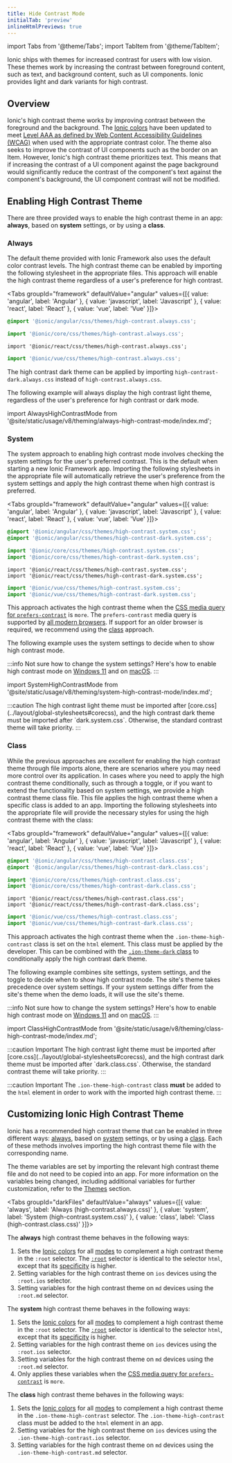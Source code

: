 ```yaml
---
title: Hide Contrast Mode
initialTab: 'preview'
inlineHtmlPreviews: true
---
```


import Tabs from '@theme/Tabs';
import TabItem from '@theme/TabItem';

<head>
  <title>High Contrast Mode to Increase Color Contrast</title>
  <meta
    name="description"
    content="Developers are adding high contrast mode CSS on native applications to support their user preferences. Read to learn more about high contrast color schemes for Ionic apps."
  />
</head>

Ionic ships with themes for increased contrast for users with low vision. These themes work by increasing the contrast between foreground content, such as text, and background content, such as UI components. Ionic provides light and dark variants for high contrast.

## Overview

Ionic's high contrast theme works by improving contrast between the foreground and the background. The [Ionic colors](./colors) have been updated to meet [Level AAA as defined by Web Content Accessibility Guidelines (WCAG)](https://www.w3.org/WAI/WCAG21/Understanding/contrast-enhanced.html) when used with the appropriate contrast color. The theme also seeks to improve the contrast of UI components such as the border on an Item. However, Ionic's high contrast theme prioritizes text. This means that if increasing the contrast of a UI component against the page background would significantly reduce the contrast of the component's text against the component's background, the UI component contrast will not be modified.

## Enabling High Contrast Theme

There are three provided ways to enable the high contrast theme in an app: **always**, based on **system** settings, or by using a **class**.

### Always

The default theme provided with Ionic Framework also uses the default color contrast levels. The high contrast theme can be enabled by importing the following stylesheet in the appropriate files. This approach will enable the high contrast theme regardless of a user's preference for high contrast.

<Tabs groupId="framework" defaultValue="angular" values={[{ value: 'angular', label: 'Angular' }, { value: 'javascript', label: 'Javascript' }, { value: 'react', label: 'React' }, { value: 'vue', label: 'Vue' }]}>

<TabItem value="angular">

```css
@import '@ionic/angular/css/themes/high-contrast.always.css';
```

</TabItem>
<TabItem value="javascript">

```ts
import '@ionic/core/css/themes/high-contrast.always.css';
```

</TabItem>
<TabItem value="react">

```tsx
import '@ionic/react/css/themes/high-contrast.always.css';
```

</TabItem>
<TabItem value="vue">

```ts
import '@ionic/vue/css/themes/high-contrast.always.css';
```

</TabItem>

</Tabs>

The high contrast dark theme can be applied by importing `high-contrast-dark.always.css` instead of `high-contrast.always.css`.

The following example will always display the high contrast light theme, regardless of the user's preference for high contrast or dark mode.

import AlwaysHighContrastMode from '@site/static/usage/v8/theming/always-high-contrast-mode/index.md';

<AlwaysHighContrastMode />

### System

The system approach to enabling high contrast mode involves checking the system settings for the user's preferred contrast. This is the default when starting a new Ionic Framework app. Importing the following stylesheets in the appropriate file will automatically retrieve the user's preference from the system settings and apply the high contrast theme when high contrast is preferred.

<Tabs groupId="framework" defaultValue="angular" values={[{ value: 'angular', label: 'Angular' }, { value: 'javascript', label: 'Javascript' }, { value: 'react', label: 'React' }, { value: 'vue', label: 'Vue' }]}>

<TabItem value="angular">

```css
@import '@ionic/angular/css/themes/high-contrast.system.css';
@import '@ionic/angular/css/themes/high-contrast-dark.system.css';
```

</TabItem>
<TabItem value="javascript">

```ts
import '@ionic/core/css/themes/high-contrast.system.css';
import '@ionic/core/css/themes/high-contrast-dark.system.css';
```

</TabItem>
<TabItem value="react">

```tsx
import '@ionic/react/css/themes/high-contrast.system.css';
import '@ionic/react/css/themes/high-contrast-dark.system.css';
```

</TabItem>
<TabItem value="vue">

```ts
import '@ionic/vue/css/themes/high-contrast.system.css';
import '@ionic/vue/css/themes/high-contrast-dark.system.css';
```

</TabItem>

</Tabs>

This approach activates the high contrast theme when the [CSS media query for `prefers-contrast`](https://developer.mozilla.org/en-US/docs/Web/CSS/@media/prefers-contrast) is `more`. The `prefers-contrast` media query is supported by [all modern browsers](https://caniuse.com/?search=prefers-contrast). If support for an older browser is required, we recommend using the [class](#class) approach.

The following example uses the system settings to decide when to show high contrast mode.

:::info
Not sure how to change the system settings? Here's how to enable high contrast mode on [Windows 11](hhttps://support.microsoft.com/en-us/windows/turn-high-contrast-mode-on-or-off-in-windows-909e9d89-a0f9-a3a9-b993-7a6dcee85025) and on [macOS](https://support.apple.com/guide/mac-help/change-display-settings-for-accessibility-unac089/mac).
:::

import SystemHighContrastMode from '@site/static/usage/v8/theming/system-high-contrast-mode/index.md';

<SystemHighContrastMode />
:::caution The high contrast light theme must be imported after [core.css](../layout/global-stylesheets#corecss), and the
high contrast dark theme must be imported after `dark.system.css`. Otherwise, the standard contrast theme will take priority.
:::

### Class

While the previous approaches are excellent for enabling the high contrast theme through file imports alone, there are scenarios where you may need more control over its application. In cases where you need to apply the high contrast theme conditionally, such as through a toggle, or if you want to extend the functionality based on system settings, we provide a high contrast theme class file. This file applies the high contrast theme when a specific class is added to an app. Importing the following stylesheets into the appropriate file will provide the necessary styles for using the high contrast theme with the class:

<Tabs groupId="framework" defaultValue="angular" values={[{ value: 'angular', label: 'Angular' }, { value: 'javascript', label: 'Javascript' }, { value: 'react', label: 'React' }, { value: 'vue', label: 'Vue' }]}>

<TabItem value="angular">

```css
@import '@ionic/angular/css/themes/high-contrast.class.css';
@import '@ionic/angular/css/themes/high-contrast-dark.class.css';
```

</TabItem>
<TabItem value="javascript">

```ts
import '@ionic/core/css/themes/high-contrast.class.css';
import '@ionic/core/css/themes/high-contrast-dark.class.css';
```

</TabItem>
<TabItem value="react">

```tsx
import '@ionic/react/css/themes/high-contrast.class.css';
import '@ionic/react/css/themes/high-contrast-dark.class.css';
```

</TabItem>
<TabItem value="vue">

```ts
import '@ionic/vue/css/themes/high-contrast.class.css';
import '@ionic/vue/css/themes/high-contrast-dark.class.css';
```

</TabItem>

</Tabs>

This approach activates the high contrast theme when the `.ion-theme-high-contrast` class is set on the `html` element. This class must be applied by the developer. This can be combined with the [`.ion-theme-dark` class](./dark-mode#class) to conditionally apply the high contrast dark theme.

The following example combines site settings, system settings, and the toggle to decide when to show high contrast mode. The site's theme takes precedence over system settings. If your system settings differ from the site's theme when the demo loads, it will use the site's theme.

:::info
Not sure how to change the system settings? Here's how to enable high contrast mode on [Windows 11](hhttps://support.microsoft.com/en-us/windows/turn-high-contrast-mode-on-or-off-in-windows-909e9d89-a0f9-a3a9-b993-7a6dcee85025) and on [macOS](https://support.apple.com/guide/mac-help/change-display-settings-for-accessibility-unac089/mac).
:::

import ClassHighContrastMode from '@site/static/usage/v8/theming/class-high-contrast-mode/index.md';

<ClassHighContrastMode />
:::caution Important The high contrast light theme must be imported after [core.css](../layout/global-stylesheets#corecss),
and the high contrast dark theme must be imported after `dark.class.css`. Otherwise, the standard contrast theme will take
priority. :::

:::caution Important
The `.ion-theme-high-contrast` class **must** be added to the `html` element in order to work with the imported high contrast theme.
:::

## Customizing Ionic High Contrast Theme

Ionic has a recommended high contrast theme that can be enabled in three different ways: [always](#always), based on [system](#system) settings, or by using a [class](#class). Each of these methods involves importing the high contrast theme file with the corresponding name.

The theme variables are set by importing the relevant high contrast theme file and do not need to be copied into an app. For more information on the variables being changed, including additional variables for further customization, refer to the [Themes](themes.md) section.

<Tabs groupId="darkFiles" defaultValue="always" values={[{ value: 'always', label: 'Always (high-contrast.always.css)' }, { value: 'system', label: 'System (high-contrast.system.css)' }, { value: 'class', label: 'Class (high-contrast.class.css)' }]}>

<TabItem value="always">

The **always** high contrast theme behaves in the following ways:

1. Sets the [Ionic colors](colors.md) for all [modes](platform-styles.md#ionic-modes) to complement a high contrast theme in the `:root` selector. The [`:root`](https://developer.mozilla.org/en-US/docs/Web/CSS/:root) selector is identical to the selector `html`, except that its [specificity](https://developer.mozilla.org/en-US/docs/Web/CSS/Specificity) is higher.
2. Setting variables for the high contrast theme on `ios` devices using the `:root.ios` selector.
3. Setting variables for the high contrast theme on `md` devices using the `:root.md` selector.

</TabItem>

<TabItem value="system">

The **system** high contrast theme behaves in the following ways:

1. Sets the [Ionic colors](colors.md) for all [modes](platform-styles.md#ionic-modes) to complement a high contrast theme in the `:root` selector. The [`:root`](https://developer.mozilla.org/en-US/docs/Web/CSS/:root) selector is identical to the selector `html`, except that its [specificity](https://developer.mozilla.org/en-US/docs/Web/CSS/Specificity) is higher.
2. Setting variables for the high contrast theme on `ios` devices using the `:root.ios` selector.
3. Setting variables for the high contrast theme on `md` devices using the `:root.md` selector.
4. Only applies these variables when the [CSS media query for `prefers-contrast`](https://developer.mozilla.org/en-US/docs/Web/CSS/@media/prefers-contrast) is `more`.

</TabItem>

<TabItem value="class">

The **class** high contrast theme behaves in the following ways:

1. Sets the [Ionic colors](colors.md) for all [modes](platform-styles.md#ionic-modes) to complement a high contrast theme in the `.ion-theme-high-contrast` selector. The `.ion-theme-high-contrast` class must be added to the `html` element in an app.
2. Setting variables for the high contrast theme on `ios` devices using the `.ion-theme-high-contrast.ios` selector.
3. Setting variables for the high contrast theme on `md` devices using the `.ion-theme-high-contrast.md` selector.

</TabItem>

</Tabs>
